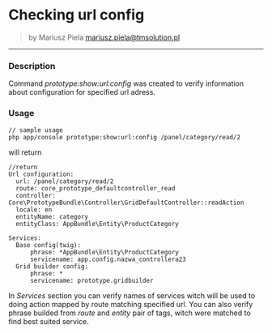 # Checking url config

>by Mariusz Piela <mariusz.piela@tmsolution.pl>

---


### Description

Command *prototype:show:url:config* was created to verify information about configuration for specified url adress.

### Usage


```
// sample usage
php app/console prototype:show:url:config /panel/category/read/2
```
will return 

```
//return 
Url configuration:
  url: /panel/category/read/2
  route: core_prototype_defaultcontroller_read
  controller: Core\PrototypeBundle\Controller\GridDefaultController::readAction
  locale: en
  entityName: category
  entityClass: AppBundle\Entity\ProductCategory

Services:
  Base config(twig):
      phrase: *AppBundle\Entity\ProductCategory
      servicename: app.config.nazwa_controllera23
  Grid builder config:
      phrase: *
      servicename: prototype.gridbuilder
```
In *Services* section you can verify names of services witch will be used to doing action mapped by route matching specified url. You can also verify phrase builded from *route* and *entity* pair of tags, witch were matched to find best suited service.
